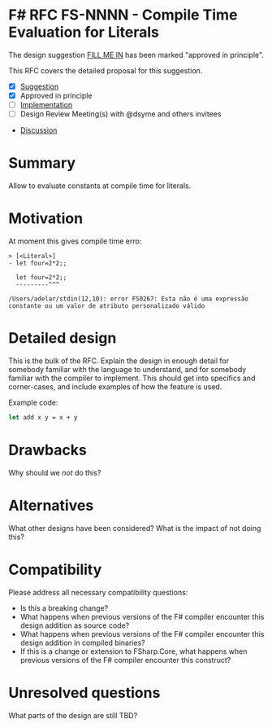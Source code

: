 # F# RFC FS-NNNN - Compile Time Evaluation for Literals

The design suggestion [FILL ME IN](https://github.com/fsharp/fslang-suggestions/issues/fill-me-in) has been marked "approved in principle".

This RFC covers the detailed proposal for this suggestion.

- [x] [Suggestion](https://github.com/fsharp/fslang-suggestions/issues/FILL-ME-IN)
- [x] Approved in principle
- [ ] [Implementation](https://github.com/dotnet/fsharp/pull/FILL-ME-IN)
- [ ] Design Review Meeting(s) with @dsyme and others invitees
- [Discussion](https://github.com/fsharp/fslang-design/discussions/FILL-ME-IN)

# Summary

Allow to evaluate constants at compile time for literals.

# Motivation

At moment this gives compile time erro:

```
> [<Literal>]
- let four=2*2;;

  let four=2*2;;
  ---------^^^

/Users/adelar/stdin(12,10): error FS0267: Esta não é uma expressão constante ou um valor de atributo personalizado válido
```

# Detailed design

This is the bulk of the RFC. Explain the design in enough detail for somebody familiar
with the language to understand, and for somebody familiar with the compiler to implement.
This should get into specifics and corner-cases, and include examples of how the feature is used.

Example code:

```fsharp
let add x y = x + y
```

# Drawbacks

Why should we *not* do this?

# Alternatives

What other designs have been considered? What is the impact of not doing this?

# Compatibility

Please address all necessary compatibility questions:

* Is this a breaking change?
* What happens when previous versions of the F# compiler encounter this design addition as source code?
* What happens when previous versions of the F# compiler encounter this design addition in compiled binaries?
* If this is a change or extension to FSharp.Core, what happens when previous versions of the F# compiler encounter this construct?


# Unresolved questions

What parts of the design are still TBD?
